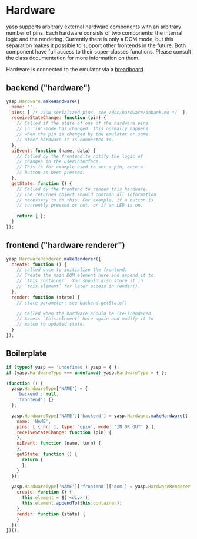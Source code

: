 # Hardware

yasp supports arbitrary external hardware components with an arbitrary number of pins.
Each hardware consists of two components: the internal logic and the rendering. Currently
there is only a DOM mode, but this separation makes it possible to support other
frontends in the future.
Both component have full access to their super-classes functions. Please consult
the class documentation for more information on them.

Hardware is connected to the emulator via a [breadboard](./breadboard.md).

## backend ("hardware")

```javascript
yasp.Hardware.makeHardware({
  name: '',
  pins: [ /* JSON serialized pins, see /doc/hardware/iobank.md */  ],
  receiveStateChange: function (pin) {
    // Called if the state of one of the hardware pins
    // in 'in'-mode has changed. This normally happens
    // when the pin is changed by the emulator or some
    // other hardware it is connected to.
  },
  uiEvent: function (name, data) {
    // Called by the frontend to notify the logic of
    // changes in the userinterface.
    // This is for example used to set a pin, once a
    // button as been pressed.
  },
  getState: function () {
    // Called by the frontend to render this hardware.
    // The returned object should contain all information
    // necessary to do this. For example, if a button is
    // currently pressed or not, or if an LED is on.

    return { };
  }
});
```

## frontend ("hardware renderer")

```javascript
yasp.HardwareRenderer.makeRenderer({
  create: function () {
    // called once to initialize the frontend.
    // Create the main DOM element here and append it to
    // `this.container`. You should also store it in
    // `this.element` for later access in render().
  },
  render: function (state) {
    // state parameter: see backend.getState()

    // Called when the hardware should be (re-)rendered
    // Access `this.element` here again and modify it to
    // match to updated state.
  }
});
```

## Boilerplate
```javascript
if (typeof yasp == 'undefined') yasp = { };
if (yasp.HardwareType === undefined) yasp.HardwareType = { };

(function () {
  yasp.HardwareType['NAME'] = {
    'backend': null,
    'frontend': {}
  };

  yasp.HardwareType['NAME']['backend'] = yasp.Hardware.makeHardware({
    name: 'NAME',
    pins: [ { nr: 1, type: 'gpio', mode: 'IN OR OUT' } ],
    receiveStateChange: function (pin) {
    },
    uiEvent: function (name, turn) {
    },
    getState: function () {
      return {
      };
    }
  });

  yasp.HardwareType['NAME']['frontend']['dom'] = yasp.HardwareRenderer.makeRenderer({
    create: function () {
      this.element = $('<div>');
      this.element.appendTo(this.container);
    },
    render: function (state) {
    }
  });
})();
```
